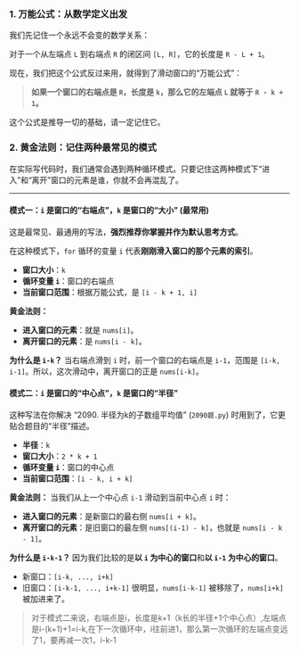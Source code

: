 ### 1. 万能公式：从数学定义出发

我们先记住一个永远不会变的数学关系：

对于一个从左端点 `L` 到右端点 `R` 的闭区间 `[L, R]`，它的长度是 `R - L + 1`。

现在，我们把这个公式反过来用，就得到了滑动窗口的“万能公式”：

> **如果一个窗口的右端点是 `R`，长度是 `k`，那么它的左端点 `L` 就等于 `R - k + 1`。**

这个公式是推导一切的基础，请一定记住它。

### 2. 黄金法则：记住两种最常见的模式

在实际写代码时，我们通常会遇到两种循环模式。只要记住这两种模式下“进入”和“离开”窗口的元素是谁，你就不会再混乱了。

------

#### 模式一：`i` 是窗口的“右端点”，`k` 是窗口的“大小” (最常用)

这是最常见、最通用的写法，**强烈推荐你掌握并作为默认思考方式**。

在这种模式下，`for` 循环的变量 `i` 代表**刚刚滑入窗口的那个元素的索引**。

- **窗口大小**：`k`
- **循环变量 `i`**：窗口的右端点
- **当前窗口范围**：根据万能公式，是 `[i - k + 1, i]`

**黄金法则：**

- **进入窗口的元素**：就是 `nums[i]`。
- **离开窗口的元素**：是 `nums[i - k]`。

**为什么是 `i-k`？** 当右端点滑到 `i` 时，前一个窗口的右端点是 `i-1`，范围是 `[i-k, i-1]`。所以，这次滑动中，离开窗口的正是 `nums[i-k]`。



#### 模式二：`i` 是窗口的“中心点”，`k` 是窗口的“半径”

这种写法在你解决 “2090. 半径为k的子数组平均值” (`2090题.py`) 时用到了，它更贴合题目的“半径”描述。

- **半径**：`k`
- **窗口大小**：`2 * k + 1`
- **循环变量 `i`**：窗口的中心点
- **当前窗口范围**：`[i - k, i + k]`

**黄金法则：** 当我们从上一个中心点 `i-1` 滑动到当前中心点 `i` 时：

- **进入窗口的元素**：是新窗口的最右侧 `nums[i + k]`。
- **离开窗口的元素**：是旧窗口的最左侧 `nums[(i-1) - k]`，也就是 `nums[i - k - 1]`。

**为什么是 `i-k-1`？** 因为我们比较的是**以 `i` 为中心的窗口**和**以 `i-1` 为中心的窗口**。

- 新窗口：`[i-k, ..., i+k]`
- 旧窗口：`[i-k-1, ..., i+k-1]` 很明显，`nums[i-k-1]` 被移除了，`nums[i+k]` 被加进来了。

> 对于模式二来说，右端点是i，长度是k+1（k长的半径+1个中心点）,左端点是i-(k+1)+1=i-k,在下一次循环中，i往前进1，那么第一次循环的左端点变远了1，要再减一次1，i-k-1